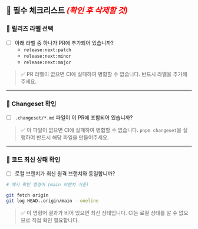 ## 📌 필수 체크리스트 <span style="color: red;">*(확인 후 삭제할 것)*</span>

### 🔖 릴리즈 라벨 선택
- [ ] 아래 라벨 중 하나가 PR에 추가되어 있습니까?
  - `release:next:patch`
  - `release:next:minor`
  - `release:next:major`

> ✅ PR 라벨이 없으면 CI에 실패하여 병합할 수 없습니다. 반드시 라벨을 추가해주세요.

---

### 📝 Changeset 확인
- [ ] `.changeset/*.md` 파일이 이 PR에 포함되어 있습니까?

> ✅ 이 파일이 없으면 CI에 실패하여 병합할 수 없습니다. `pnpm changeset`을 실행하여 반드시 해당 파일을 만들어주세요.

---

### 🔄 코드 최신 상태 확인
- [ ] 로컬 브랜치가 최신 원격 브랜치와 동일합니까?

```bash
# 예시 확인 명령어 (main 브랜치 기준)

git fetch origin
git log HEAD..origin/main --oneline
```

> ✅ 이 명령어 결과가 비어 있으면 최신 상태입니다. CI는 로컬 상태를 알 수 없으므로 직접 확인 필요합니다.
